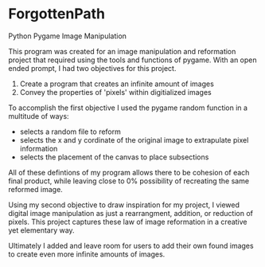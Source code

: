 # ForgottenPath
Python Pygame Image Manipulation

This program was created for an image manipulation and reformation project that required using the tools and functions of pygame.
With an open ended prompt, I had two objectives for this project. 

1. Create a program that creates an infinite amount of images
2. Convey the properties of 'pixels' within digitialized images

To accomplish the first objective I used the pygame random function in a multitude of ways:
  - selects a random file to reform 
  - selects the x and y cordinate of the original image to extrapulate pixel information
  - selects the placement of the canvas to place subsections
  
  All of these defintions of my program allows there to be cohesion of each final product, while leaving close to 0% possibility of recreating the same reformed image.

Using my second objective to draw inspiration for my project, I viewed digital image manipulation as just a rearrangment, addition, or reduction of pixels. This project captures these law of image reformation in a creative yet elementary way.

Ultimately I added and leave room for users to add their own found images to create even more infinite amounts of images.
